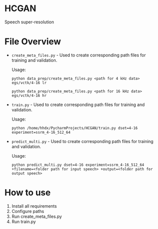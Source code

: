 # HCGAN
Speech super-resolution

# File Overview

- `create_meta_files.py` - Used to create corresponding path files for training and validation.
  
  Usage:
  
  `python data_prep/create_meta_files.py <path for 4 kHz data> egs/vctk/4-16 lr`
  
  `python data_prep/create_meta_files.py <path for 16 kHz data> egs/vctk/4-16 hr`
  
- `train.py` - Used to create corresponding path files for training and validation.

  Usage:

  `python /home/hhdx/PycharmProjects/HCGAN/train.py dset=4-16 experiment=ssrm_4-16_512_64`
  
  
- `predict_multi.py` - Used to create corresponding path files for training and validation.

  Usage:
  
  `python predict_multi.py dset=4-16 experiment=ssrm_4-16_512_64 +filename=<folder path for input speech> +output=<folder path for output speech>`

# How to use
1. Install all requirements
2. ​Configure paths
3. Run create_meta_files.py
4. Run train.py
